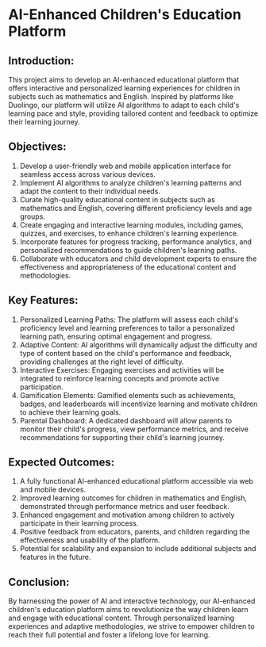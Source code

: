 # AI-Enhanced Children's Education Platform

## Introduction:

This project aims to develop an AI-enhanced educational platform that offers interactive and personalized learning experiences for children in subjects such as mathematics and English. Inspired by platforms like Duolingo, our platform will utilize AI algorithms to adapt to each child's learning pace and style, providing tailored content and feedback to optimize their learning journey.

## Objectives:

1. Develop a user-friendly web and mobile application interface for seamless access across various devices.
2. Implement AI algorithms to analyze children's learning patterns and adapt the content to their individual needs.
3. Curate high-quality educational content in subjects such as mathematics and English, covering different proficiency levels and age groups.
4. Create engaging and interactive learning modules, including games, quizzes, and exercises, to enhance children's learning experience.
5. Incorporate features for progress tracking, performance analytics, and personalized recommendations to guide children's learning paths.
6. Collaborate with educators and child development experts to ensure the effectiveness and appropriateness of the educational content and methodologies.

## Key Features:

1. Personalized Learning Paths: The platform will assess each child's proficiency level and learning preferences to tailor a personalized learning path, ensuring optimal engagement and progress.
2. Adaptive Content: AI algorithms will dynamically adjust the difficulty and type of content based on the child's performance and feedback, providing challenges at the right level of difficulty.
3. Interactive Exercises: Engaging exercises and activities will be integrated to reinforce learning concepts and promote active participation.
4. Gamification Elements: Gamified elements such as achievements, badges, and leaderboards will incentivize learning and motivate children to achieve their learning goals.
5. Parental Dashboard: A dedicated dashboard will allow parents to monitor their child's progress, view performance metrics, and receive recommendations for supporting their child's learning journey.

## Expected Outcomes:

1. A fully functional AI-enhanced educational platform accessible via web and mobile devices.
2. Improved learning outcomes for children in mathematics and English, demonstrated through performance metrics and user feedback.
3. Enhanced engagement and motivation among children to actively participate in their learning process.
4. Positive feedback from educators, parents, and children regarding the effectiveness and usability of the platform.
5. Potential for scalability and expansion to include additional subjects and features in the future.

## Conclusion:

By harnessing the power of AI and interactive technology, our AI-enhanced children's education platform aims to revolutionize the way children learn and engage with educational content. Through personalized learning experiences and adaptive methodologies, we strive to empower children to reach their full potential and foster a lifelong love for learning.

